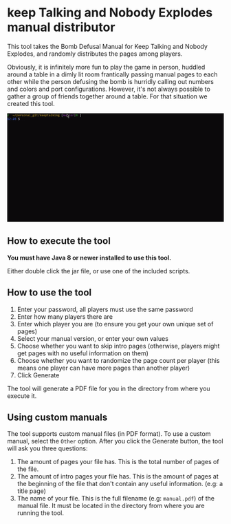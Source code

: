 # keep Talking and Nobody Explodes manual distributor

This tool takes the Bomb Defusal Manual for Keep Talking and Nobody Explodes, and randomly distributes the pages among players.

Obviously, it is infinitely more fun to play the game in person, huddled around a table in a dimly lit room frantically passing manual pages to each other while the person defusing the bomb is hurridly calling out numbers and colors and port configurations. 
However, it's not always possible to gather a group of friends together around a table. 
For that situation we created this tool.

![demo gif](demo.gif)


## How to execute the tool

**You must have Java 8 or newer installed to use this tool.**

Either double click the jar file, or use one of the included scripts.

## How to use the tool

1. Enter your password, all players must use the same password
2. Enter how many players there are
3. Enter which player you are (to ensure you get your own unique set of pages)
4. Select your manual version, or enter your own values
5. Choose whether you want to skip intro pages (otherwise, players might get pages with no useful information on them)
6. Choose whether you want to randomize the page count per player (this means one player can have more pages than another player)
7. Click Generate

The tool will generate a PDF file for you in the directory from where you execute it.

## Using custom manuals

The tool supports custom manual files (in PDF format). 
To use a custom manual, select the `Other` option. 
After you click the Generate button, the tool will ask you three questions:

1. The amount of pages your file has. This is the total number of pages of the file.
2. The amount of intro pages your file has. This is the amount of pages at the beginning of the file that don't contain any useful information. (e.g: a title page)
3. The name of your file. This is the full filename (e.g: `manual.pdf`) of the manual file. It must be located in the directory from where you are running the tool.

